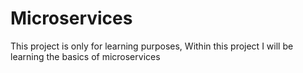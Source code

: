 # Microservices
This project is only for learning purposes, Within this project I will be learning the basics of microservices
